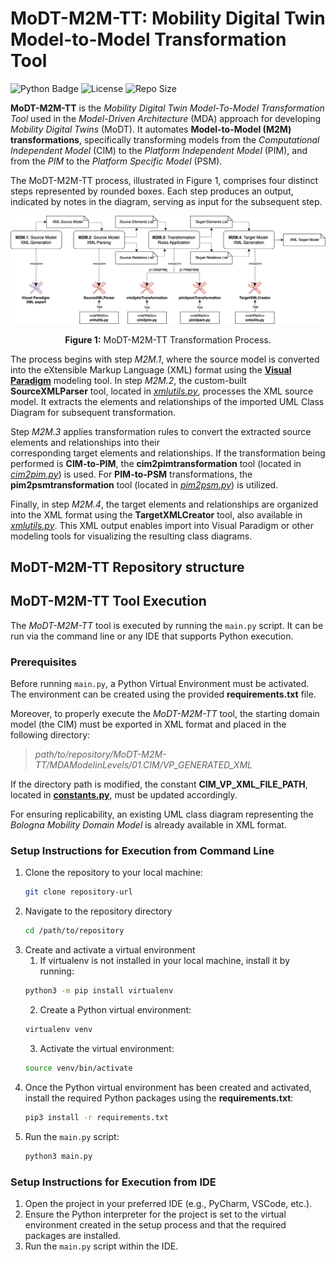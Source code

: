 # MoDT-M2M-TT:  Mobility Digital Twin Model-to-Model Transformation Tool
![Python Badge](https://img.shields.io/badge/dynamic/json?url=https://raw.githubusercontent.com/alessandrasomma28/MoDT-M2M-TT/refs/heads/main/Images/Badges/pythonb.json&label=Python&query=$.python.version&color=blue&cacheSeconds=60)
![License](https://img.shields.io/badge/dynamic/json?url=https://raw.githubusercontent.com/alessandrasomma28/MoDT-M2M-TT/refs/heads/main/Images/Badges/licenseb.json&label=License&query=$.license.version&color=orange&cacheSeconds=60&logo=GNU)
![Repo Size](https://img.shields.io/github/repo-size/alessandrasomma28/MoDT-M2M-TT?logo=github)

**MoDT-M2M-TT** is the *Mobility Digital Twin Model-To-Model Transformation Tool* used in the *Model-Driven 
Architecture* (MDA) approach for developing *Mobility Digital Twins* (MoDT). It automates **Model-to-Model (M2M) 
transformations**, specifically transforming models from the *Computational Independent Model* (CIM) to the 
*Platform Independent Model* (PIM), and from the *PIM* to the *Platform Specific Model* (PSM).

The MoDT-M2M-TT process, illustrated in Figure 1, comprises four distinct steps represented by rounded boxes. Each 
step produces an output, indicated by notes in the diagram, serving as input for the subsequent step.

<div align="center">
  <img src="Images/m2mprocess.png" alt="M2M Tool Image" width="700"/>
  <p><b>Figure 1:</b> MoDT-M2M-TT Transformation Process. </p>
</div>

The process begins with step *M2M.1*, where the source model is converted into the eXtensible Markup Language (XML) format 
using the [**Visual Paradigm**](https://www.visual-paradigm.com/) modeling tool. 
In step *M2M.2*, the custom-built **SourceXMLParser** tool, located in [*xmlutils.py*](https://raw.githubusercontent.com/alessandrasomma28/MoDT-M2M-TT/refs/heads/main/TransformationRules/xmlutils.py), 
processes the XML source model. It extracts the elements and relationships of the imported UML Class Diagram for 
subsequent transformation.

Step *M2M.3* applies transformation rules to convert the extracted source elements and relationships into their  
corresponding target elements and relationships. If the transformation being performed is **CIM-to-PIM**, 
the **cim2pimtransformation** tool (located in [*cim2pim.py*](https://raw.githubusercontent.com/alessandrasomma28/MoDT-M2M-TT/refs/heads/main/TransformationRules/CIM2PIM/cim2pim.py)) is used. 
For **PIM-to-PSM** transformations, the **pim2psmtransformation** tool (located in [*pim2psm.py*](https://raw.githubusercontent.com/alessandrasomma28/MoDT-M2M-TT/refs/heads/main/TransformationRules/PIM2PSM/pim2psm.py)) is utilized.

Finally, in step *M2M.4*, the target elements and relationships are organized into the XML format 
using the **TargetXMLCreator** tool, also available in [*xmlutils.py*](https://raw.githubusercontent.com/alessandrasomma28/MoDT-M2M-TT/refs/heads/main/TransformationRules/xmlutils.py). 
This XML output enables import into Visual Paradigm or other modeling tools for visualizing the resulting class diagrams.


## MoDT-M2M-TT Repository structure

## MoDT-M2M-TT Tool Execution
The *MoDT-M2M-TT* tool is executed by running the `main.py` script. It can be run via the command line or any IDE 
that supports Python execution. 

### Prerequisites 
Before running `main.py`, a Python Virtual Environment must be activated. The environment can be created using the 
provided **requirements.txt** file. 

Moreover, to properly execute the *MoDT-M2M-TT* tool, the starting domain model (the CIM) must be exported in XML 
format and placed in the following directory:

> *path/to/repository/MoDT-M2M-TT/MDAModelinLevels/01.CIM/VP_GENERATED_XML*

If the directory path is modified, the constant **CIM_VP_XML_FILE_PATH**, located in [**constants.py**](https://raw.githubusercontent.com/alessandrasomma28/MoDT-M2M-TT/refs/heads/main/TransformationRules/constants.py), 
must be updated accordingly. 

For ensuring replicability, an existing UML class diagram representing the *Bologna Mobility Domain Model* is already 
available in XML format.

### Setup Instructions for Execution from Command Line
1. Clone the repository to your local machine:
     ```bash
   git clone repository-url
2. Navigate to the repository directory
    ```bash
   cd /path/to/repository
3. Create and activate a virtual environment
   1. If virtualenv is not installed in your local machine, install it by running:
   ```bash
   python3 -m pip install virtualenv
   ```
   2. Create a Python virtual environment:
   ```bash
   virtualenv venv
   ```
   3. Activate the virtual environment:
   ```bash
   source venv/bin/activate
   ```
4. Once the Python virtual environment has been created and activated, install the required Python packages using 
   the **requirements.txt**:
    ```bash
   pip3 install -r requirements.txt
   ```
5. Run the `main.py` script:
   ```bash
   python3 main.py
   ```

### Setup Instructions for Execution from IDE
1. Open the project in your preferred IDE (e.g., PyCharm, VSCode, etc.).
2. Ensure the Python interpreter for the project is set to the virtual environment created in the setup process 
   and that the required packages are installed.
3. Run the `main.py` script within the IDE.


